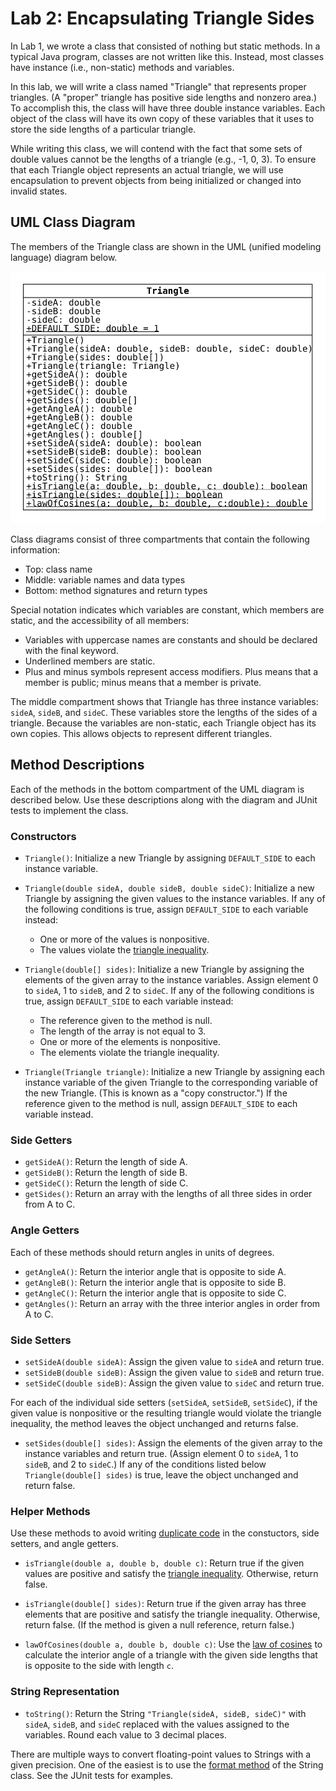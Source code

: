 # Lab 2: Encapsulating Triangle Sides

In Lab 1, we wrote a class that consisted of nothing but static methods.
In a typical Java program, classes are not written like this.
Instead, most classes have instance (i.e., non-static) methods and variables.

In this lab, we will write a class named "Triangle" that represents proper triangles.
(A "proper" triangle has positive side lengths and nonzero area.)
To accomplish this, the class will have three double instance variables.
Each object of the class will have its own copy of these variables that it uses to store the side lengths of a particular triangle.

While writing this class, we will contend with the fact that some sets of double values cannot be the lengths of a triangle (e.g., -1, 0, 3).
To ensure that each Triangle object represents an actual triangle, we will use encapsulation to prevent objects from being initialized or changed into invalid states.

## UML Class Diagram

The members of the Triangle class are shown in the UML (unified modeling language) diagram below.

![UML](./uml.svg)

Class diagrams consist of three compartments that contain the following information:

* Top: class name
* Middle: variable names and data types
* Bottom: method signatures and return types

Special notation indicates which variables are constant, which members are static, and the accessibility of all members:

* Variables with uppercase names are constants and should be declared with the final keyword.
* Underlined members are static.
* Plus and minus symbols represent access modifiers.
Plus means that a member is public; minus means that a member is private.

The middle compartment shows that Triangle has three instance variables: `sideA`, `sideB`, and `sideC`.
These variables store the lengths of the sides of a triangle.
Because the variables are non-static, each Triangle object has its own copies.
This allows objects to represent different triangles.

## Method Descriptions

Each of the methods in the bottom compartment of the UML diagram is described below. 
Use these descriptions along with the diagram and JUnit tests to implement the class.

### Constructors

* `Triangle()`: Initialize a new Triangle by assigning `DEFAULT_SIDE` to each instance variable.

* `Triangle(double sideA, double sideB, double sideC)`: Initialize a new Triangle by assigning the given values to the instance variables.
If any of the following conditions is true, assign `DEFAULT_SIDE` to each variable instead:

  * One or more of the values is nonpositive.
  * The values violate the [triangle inequality](https://en.wikipedia.org/wiki/Triangle_inequality#Mathematical_expression_of_the_constraint_on_the_sides_of_a_triangle).

* `Triangle(double[] sides)`: Initialize a new Triangle by assigning the elements of the given array to the instance variables.
Assign element 0 to `sideA`, 1 to `sideB`, and 2 to `sideC`.
If any of the following conditions is true, assign `DEFAULT_SIDE` to each variable instead:

  * The reference given to the method is null.
  * The length of the array is not equal to 3.
  * One or more of the elements is nonpositive.
  * The elements violate the triangle inequality.

* `Triangle(Triangle triangle)`: Initialize a new Triangle by assigning each instance variable of the given Triangle to the corresponding variable of the new Triangle.
(This is known as a "copy constructor.")
If the reference given to the method is null, assign `DEFAULT_SIDE` to each variable instead.

### Side Getters

* `getSideA()`: Return the length of side A.
* `getSideB()`: Return the length of side B.
* `getSideC()`: Return the length of side C.
* `getSides()`: Return an array with the lengths of all three sides in order from A to C.

### Angle Getters

Each of these methods should return angles in units of degrees.

* `getAngleA()`: Return the interior angle that is opposite to side A.
* `getAngleB()`: Return the interior angle that is opposite to side B.
* `getAngleC()`: Return the interior angle that is opposite to side C.
* `getAngles()`: Return an array with the three interior angles in order from A to C.

### Side Setters

* `setSideA(double sideA)`: Assign the given value to `sideA` and return true.
* `setSideB(double sideB)`: Assign the given value to `sideB` and return true.
* `setSideC(double sideB)`: Assign the given value to `sideC` and return true.

For each of the individual side setters (`setSideA`, `setSideB`, `setSideC`), if the given value is nonpositive or the resulting triangle would violate the triangle inequality, the method leaves the object unchanged and returns false.

* `setSides(double[] sides)`: Assign the elements of the given array to the instance variables and return true.
(Assign element 0 to `sideA`, 1 to `sideB`, and 2 to `sideC`.)
If any of the conditions listed below `Triangle(double[] sides)` is true, leave the object unchanged and return false.

### Helper Methods

Use these methods to avoid writing [duplicate code](https://en.wikipedia.org/wiki/Duplicate_code) in the constuctors, side setters, and angle getters.

* `isTriangle(double a, double b, double c)`: 
Return true if the given values are positive and satisfy the [triangle inequality](https://en.wikipedia.org/wiki/Triangle_inequality#Mathematical_expression_of_the_constraint_on_the_sides_of_a_triangle).
Otherwise, return false.

* `isTriangle(double[] sides)`: 
Return true if the given array has three elements that are positive and satisfy the triangle inequality.
Otherwise, return false.
(If the method is given a null reference, return false.)

* `lawOfCosines(double a, double b, double c)`: Use the [law of cosines](https://en.wikipedia.org/wiki/Law_of_cosines) to calculate the interior angle of a triangle with the given side lengths that is opposite to the side with length `c`.

### String Representation

* `toString()`: Return the String `"Triangle(sideA, sideB, sideC)"` with `sideA`, `sideB`, and `sideC` replaced with the values assigned to the variables.
Round each value to 3 decimal places.

There are multiple ways to convert floating-point values to Strings with a given precision.
One of the easiest is to use the [format method](https://docs.oracle.com/en/java/javase/11/docs/api/java.base/java/lang/String.html#format(java.lang.String,java.lang.Object...)) of the String class.
See the JUnit tests for examples.
